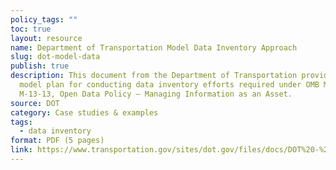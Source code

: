 ```yaml
---
policy_tags: ""
toc: true
layout: resource
name: Department of Transportation Model Data Inventory Approach
slug: dot-model-data
publish: true
description: This document from the Department of Transportation provides a
  model plan for conducting data inventory efforts required under OMB Memorandum
  M-13-13, Open Data Policy – Managing Information as an Asset.
source: DOT
category: Case studies & examples
tags:
  - data inventory
format: PDF (5 pages)
link: https://www.transportation.gov/sites/dot.gov/files/docs/DOT%20-%20OpenData%20-%20Data%20Inventory%20Approach.pdf
---
```

